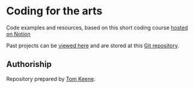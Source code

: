 # Coding for the arts
Code examples and resources, based on this  short coding course
[hosted on Notion](https://anthillsocial.notion.site/anthillsocial/Coding-for-the-arts-87d747bca56c41caa78496b32ff293fd) 

Past projects can be [viewed here](https://anthillsocial.github.io/example-student-projects/public/contents.html) and are stored at this [Git repository](https://github.com/anthillsocial/example-student-projects).


## Authoriship
Repository prepared by [Tom Keene](www.theanthillsocial.co.uk).      